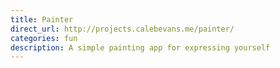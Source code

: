 ```yaml
---
title: Painter
direct_url: http://projects.calebevans.me/painter/
categories: fun
description: A simple painting app for expressing yourself
---
```

